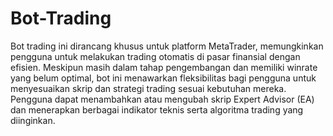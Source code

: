 # Bot-Trading
Bot trading ini dirancang khusus untuk platform MetaTrader, memungkinkan pengguna untuk melakukan trading otomatis di pasar finansial dengan efisien. Meskipun masih dalam tahap pengembangan dan memiliki winrate yang belum optimal, bot ini menawarkan fleksibilitas bagi pengguna untuk menyesuaikan skrip dan strategi trading sesuai kebutuhan mereka. Pengguna dapat menambahkan atau mengubah skrip Expert Advisor (EA) dan menerapkan berbagai indikator teknis serta algoritma trading yang diinginkan.
